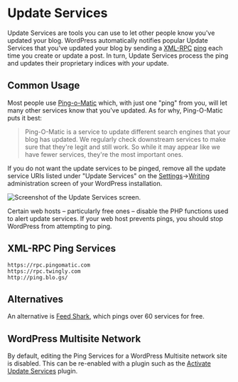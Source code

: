 # Update Services

Update Services are tools you can use to let other people know you've updated your blog. WordPress automatically notifies popular Update Services that you've updated your blog by sending a [XML-RPC](https://xmlrpc.com/) [ping](https://wordpress.org/documentation/article/glossary/#pingback) each time you create or update a post. In turn, Update Services process the ping and updates their proprietary indices with _your_ update. 

## Common Usage

Most people use [Ping-o-Matic](https://pingomatic.com/) which, with just one "ping" from you, will let many other services know that you've updated. As for why, Ping-O-Matic puts it best:

> Ping-O-Matic is a service to update different search engines that your blog has updated.
> We regularly check downstream services to make sure that they're legit and still work. So while it may appear like we have fewer services, they're the most important ones.

If you do not want the update services to be pinged, remove all the update service URIs listed under "Update Services" on the [Settings](https://wordpress.org/documentation/article/administration-screens/#settings-configuration-settings)->[Writing](https://wordpress.org/documentation/article/settings-writing-screen/) administration screen of your WordPress installation.

![Screenshot of the Update Services screen.](https://wordpress.org/documentation/files/2025/06/update_service.png)

Certain web hosts – particularly free ones – disable the PHP functions used to alert update services. If your web host prevents pings, you should stop WordPress from attempting to ping.

## XML-RPC Ping Services

```
https://rpc.pingomatic.com
https://rpc.twingly.com
http://ping.blo.gs/
```

## Alternatives
An alternative is [Feed Shark](https://feedshark.brainbliss.com/), which pings over 60 services for free.

## WordPress Multisite Network
By default, editing the Ping Services for a WordPress Multisite network site is disabled. This can be re-enabled with a plugin such as the [Activate Update Services](https://wordpress.org/plugins/activate-update-services/) plugin.


